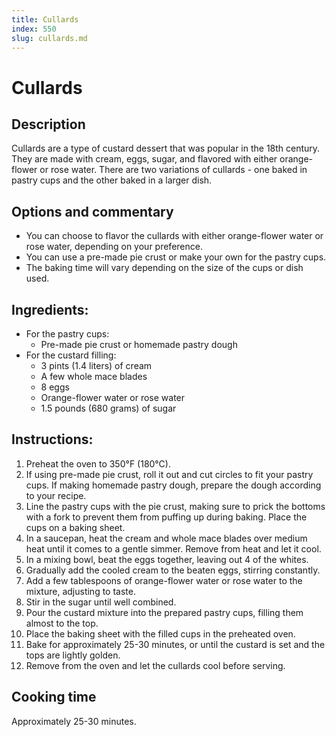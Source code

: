 ```yaml
---
title: Cullards
index: 550
slug: cullards.md
---
```


# Cullards

## Description
Cullards are a type of custard dessert that was popular in the 18th century. They are made with cream, eggs, sugar, and flavored with either orange-flower or rose water. There are two variations of cullards - one baked in pastry cups and the other baked in a larger dish.

## Options and commentary
- You can choose to flavor the cullards with either orange-flower water or rose water, depending on your preference.
- You can use a pre-made pie crust or make your own for the pastry cups.
- The baking time will vary depending on the size of the cups or dish used.

## Ingredients:
- For the pastry cups:
  - Pre-made pie crust or homemade pastry dough
- For the custard filling:
  - 3 pints (1.4 liters) of cream
  - A few whole mace blades
  - 8 eggs
  - Orange-flower water or rose water
  - 1.5 pounds (680 grams) of sugar

## Instructions:
1. Preheat the oven to 350°F (180°C).
2. If using pre-made pie crust, roll it out and cut circles to fit your pastry cups. If making homemade pastry dough, prepare the dough according to your recipe.
3. Line the pastry cups with the pie crust, making sure to prick the bottoms with a fork to prevent them from puffing up during baking. Place the cups on a baking sheet.
4. In a saucepan, heat the cream and whole mace blades over medium heat until it comes to a gentle simmer. Remove from heat and let it cool.
5. In a mixing bowl, beat the eggs together, leaving out 4 of the whites.
6. Gradually add the cooled cream to the beaten eggs, stirring constantly.
7. Add a few tablespoons of orange-flower water or rose water to the mixture, adjusting to taste.
8. Stir in the sugar until well combined.
9. Pour the custard mixture into the prepared pastry cups, filling them almost to the top.
10. Place the baking sheet with the filled cups in the preheated oven.
11. Bake for approximately 25-30 minutes, or until the custard is set and the tops are lightly golden.
12. Remove from the oven and let the cullards cool before serving.

## Cooking time
Approximately 25-30 minutes.